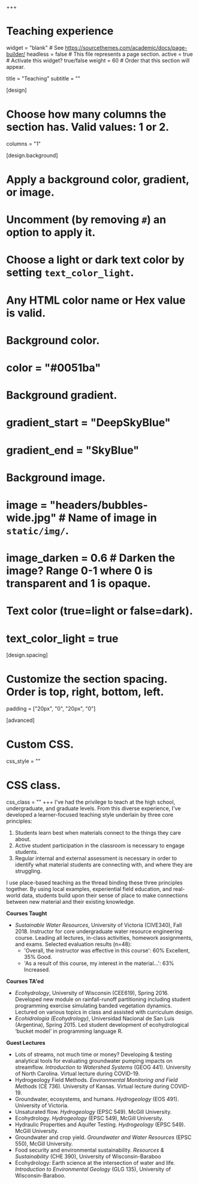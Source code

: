 +++
# Teaching experience

widget = "blank"  # See https://sourcethemes.com/academic/docs/page-builder/
headless = false # This file represents a page section.
active = true  # Activate this widget? true/false
weight = 60  # Order that this section will appear.

title = "Teaching"
subtitle = ""

[design]
  # Choose how many columns the section has. Valid values: 1 or 2.
  columns = "1"

[design.background]
  # Apply a background color, gradient, or image.
  #   Uncomment (by removing `#`) an option to apply it.
  #   Choose a light or dark text color by setting `text_color_light`.
  #   Any HTML color name or Hex value is valid.

  # Background color.
  # color = "#0051ba"
  
  # Background gradient.
  # gradient_start = "DeepSkyBlue"
  # gradient_end = "SkyBlue"
  
  # Background image.
  # image = "headers/bubbles-wide.jpg"  # Name of image in `static/img/`.
  # image_darken = 0.6  # Darken the image? Range 0-1 where 0 is transparent and 1 is opaque.

  # Text color (true=light or false=dark).
  # text_color_light = true

[design.spacing]
  # Customize the section spacing. Order is top, right, bottom, left.
  padding = ["20px", "0", "20px", "0"]

[advanced]
 # Custom CSS. 
 css_style = ""
 
 # CSS class.
 css_class = ""
+++
I've had the privilege to teach at the high school, undergraduate, and graduate levels. From this diverse experience, I've developed a learner-focused teaching style underlain by three core principles:
1. Students learn best when materials connect to the things they care about. 
2. Active student participation in the classroom is necessary to engage students.
3. Regular internal and external assessment is necessary in order to identify what material students are connecting with, and where they are struggling. 

I use place-based teaching as the thread binding these three principles together. By using local examples, experiential field education, and real-world data, students build upon their sense of place to make connections between new material and their existing knowledge.

**Courses Taught**
 - *Sustainable Water Resources*, University of Victoria (CIVE340), Fall 2018. Instructor for core undergraduate water resource engineering course. Leading all lectures, in-class activities, homework assignments, and exams. Selected evaluation results (n=48):
	- 'Overall, the instructor was effective in this course': 60% Excellent, 35% Good.
	- 'As a result of this course, my interest in the material...': 63% Increased.

**Courses TA'ed**
 - *Ecohydrology*, University of Wisconsin (CEE619), Spring 2016. Developed new module on rainfall-runoff partitioning including student programming exercise simulating banded vegetation dynamics. Lectured on various topics in class and assisted with curriculum design.
 - *Ecohidrologia (Ecohydrology)*, Universidad Nacional de San Luis (Argentina), Spring 2015. Led student development of ecohydrological ‘bucket model’ in programming language R.

**Guest Lectures**
 - Lots of streams, not much time or money? Developing & testing analytical tools for evaluating groundwater pumping impacts on streamflow. *Introduction to Watershed Systems* (GEOG 441). University of North Carolina. Virtual lecture during COVID-19.
 - Hydrogeology Field Methods. *Environmental Monitoring and Field Methods* (CE 736). University of Kansas. Virtual lecture during COVID-19.
 - Groundwater, ecosystems, and humans. *Hydrogeology* (EOS 491). University of Victoria.
 - Unsaturated flow. *Hydrogeology* (EPSC 549). McGill University.
 - Ecohydrology. *Hydrogeology* (EPSC 549), McGill University.
 - Hydraulic Properties and Aquifer Testing. *Hydrogeology* (EPSC 549). McGill University.
 - Groundwater and crop yield. *Groundwater and Water Resources* (EPSC 550), McGill University.
 - Food security and environmental sustainability. *Resources & Sustainability* (CHE 390), University of Wisconsin-Baraboo
 - Ecohydrology: Earth science at the intersection of water and life. *Introduction to Environmental Geology* (GLG 135), University of Wisconsin-Baraboo. 
